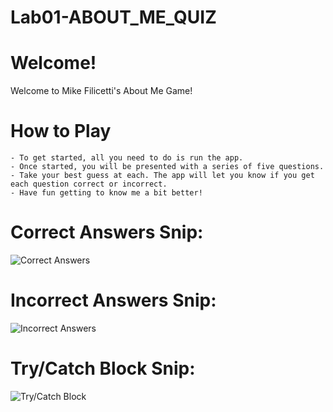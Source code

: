 # Lab01-ABOUT_ME_QUIZ

# Welcome!
Welcome to Mike Filicetti's About Me Game!

# How to Play
	- To get started, all you need to do is run the app.
	- Once started, you will be presented with a series of five questions.
	- Take your best guess at each. The app will let you know if you get each question correct or incorrect.
	- Have fun getting to know me a bit better!

# Correct Answers Snip:
![Correct Answers](https://github.com/mikefili/Lab01-ABOUT_ME_QUIZ/blob/master/Lab01-ABOUT_ME_QUIZ/correct_answers_snip.PNG?raw=true)

# Incorrect Answers Snip:
![Incorrect Answers](https://github.com/mikefili/Lab01-ABOUT_ME_QUIZ/blob/master/Lab01-ABOUT_ME_QUIZ/incorrect_answers_snip.PNG?raw=true)

# Try/Catch Block Snip:
![Try/Catch Block](https://github.com/mikefili/Lab01-ABOUT_ME_QUIZ/blob/master/Lab01-ABOUT_ME_QUIZ/try_catch_snip.PNG?raw=true)